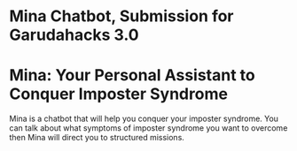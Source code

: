 # Mina Chatbot, Submission for Garudahacks 3.0

# Mina: Your Personal Assistant to Conquer Imposter Syndrome 

Mina is a chatbot that will help you conquer your imposter syndrome. You can talk about what symptoms of imposter syndrome you want to overcome then Mina will direct you to structured missions.

